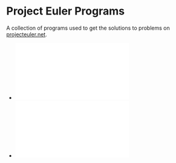 # Project Euler Programs
A collection of programs used to get the solutions to problems on [projecteuler.net](https://projecteuler.net).

* ![Problem1.java](Problem1.java)
* ![Problem2.java](Problem2.java)
